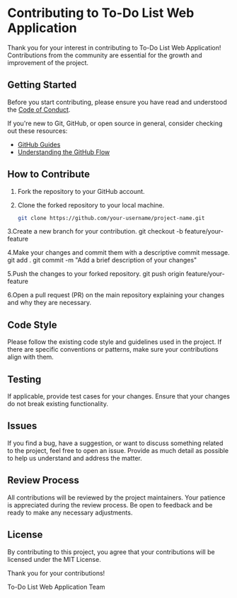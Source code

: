 # Contributing to To-Do List Web Application

Thank you for your interest in contributing to To-Do List Web Application! Contributions from the community are essential for the growth and improvement of the project.

## Getting Started

Before you start contributing, please ensure you have read and understood the [Code of Conduct](CODE_OF_CONDUCT.md).

If you're new to Git, GitHub, or open source in general, consider checking out these resources:

- [GitHub Guides](https://guides.github.com/)
- [Understanding the GitHub Flow](https://guides.github.com/introduction/flow/)

## How to Contribute

1. Fork the repository to your GitHub account.
   
2. Clone the forked repository to your local machine.
   ```bash
   git clone https://github.com/your-username/project-name.git
   
3.Create a new branch for your contribution.
git checkout -b feature/your-feature

4.Make your changes and commit them with a descriptive commit message.
git add .
git commit -m "Add a brief description of your changes"

5.Push the changes to your forked repository.
git push origin feature/your-feature

6.Open a pull request (PR) on the main repository explaining your changes and why they are necessary.

## Code Style
Please follow the existing code style and guidelines used in the project. If there are specific conventions or patterns, make sure your contributions align with them.

## Testing
If applicable, provide test cases for your changes. Ensure that your changes do not break existing functionality.

## Issues
If you find a bug, have a suggestion, or want to discuss something related to the project, feel free to open an issue. Provide as much detail as possible to help us understand and address the matter.

## Review Process
All contributions will be reviewed by the project maintainers. Your patience is appreciated during the review process. Be open to feedback and be ready to make any necessary adjustments.

## License
By contributing to this project, you agree that your contributions will be licensed under the MIT License.

Thank you for your contributions!

To-Do List Web Application Team

